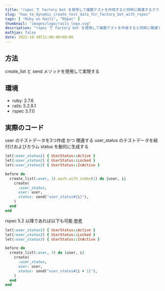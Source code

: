 ```yaml
---
title: "rspec で factory bot を使用して複数テストを作成すると同時に関連するクラスを紐づけて動的に生成する方法"
slug: "how_to_dynamic_create_test_data_for_factory_bot_with_rspec"
tags: [ "Ruby on Rails", "RSpec" ]
thumbnail: "images/logo/rails_logo.svg"
description: "rspec で factory bot を使用して複数テストを作成すると同時に関連するクラスを紐づけて動的に生成する方法"
mathjax: false
date: 2022-10-30T21:00:00+09:00
---
```


## 方法

create_list と send メソッドを使用して実現する

## 環境

* ruby: 2.7.6
* rails: 5.2.8.1
* rspec 3.7.0

## 実際のコード

user のテストデータを3つ作成 かつ 関連する user_status のテストデータを紐付けおよびカラム status を動的に生成する

```rb
let(:user_status1) { UserStatus::Active }
let(:user_status2) { UserStatus::Locked }
let(:user_status3) { UserStatus::InActive }

before do
  create_list(:user, 3).each.with_index(1) do |user, i|
    create(
      :user_status,
      user: user,
      status: send("user_status#{i}"),
    )
  end
end
```

rspec 5.2 以降であれば以下も可能 [参考](https://github.com/thoughtbot/factory_bot/issues/787)

```rb
let(:user_status1) { UserStatus::Active }
let(:user_status2) { UserStatus::Locked }
let(:user_status3) { UserStatus::InActive }

before do
  create_list(:user, 3) do |user, i|
    create(
      :user_status,
      user: user,
      status: send("user_status#{i + 1}"),
    )
  end
end
```
